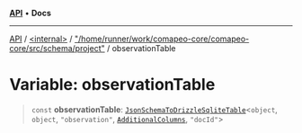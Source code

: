 [**API**](../../../../README.md) • **Docs**

***

[API](../../../../README.md) / [\<internal\>](../../../README.md) / ["/home/runner/work/comapeo-core/comapeo-core/src/schema/project"](../README.md) / observationTable

# Variable: observationTable

> `const` **observationTable**: [`JsonSchemaToDrizzleSqliteTable`](../../../type-aliases/JsonSchemaToDrizzleSqliteTable.md)\<`object`, `object`, `"observation"`, [`AdditionalColumns`](../../../type-aliases/AdditionalColumns.md), `"docId"`\>
